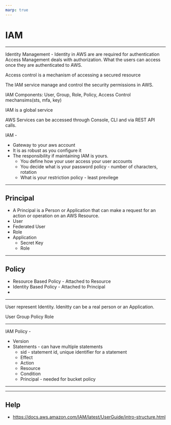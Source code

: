 ```yaml
---
marp: true
---
```



# IAM

---

Identity Management - Identity in AWS are are required for authentication 
Access Management deals with authorization. What the users can access once they are authenticated to AWS.

Access control is a mechanism of accessing a secured resource

The IAM service manage and control the security permissions in AWS.

IAM Components: User, Group, Role, Policy, Access Control mechansims(sts, mfa, key)

IAM is a global service

AWS Services can be accessed through Console, CLI and via REST API calls.

IAM - 
  - Gateway to your aws account
  - It is as robust as you configure it
  - The responsibility if maintaining IAM is yours.
    - You define how your user access your user accounts
    - You decide what is your password policy - number of characters, rotation
    - What is your restriction policy - least previlege

---

## Principal
- A Principal is a Person or Application that can make a request for an action or operation on an AWS Resource.
- User
- Federated User
- Role
- Application
  - Secret Key
  - Role

---

## Policy
- Resource Based Policy - Attached to Resource
- Identity Based Policy - Attached to Principal
- 


---

User represent Identity. Idenitty can be a real person or an Application. 

User
Group
Policy
Role

---

IAM Policy - 
  - Version
  - Statements - can have multiple statements
    - sid - statement id, unique identifier for a statement
    - Effect
    - Action 
    - Resource
    - Condition
    - Principal - needed for bucket policy

---



---

## Help
- https://docs.aws.amazon.com/IAM/latest/UserGuide/intro-structure.html
